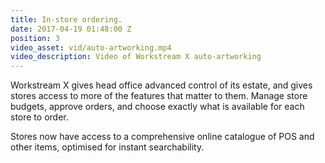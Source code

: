 ```yaml
---
title: In-store ordering.
date: 2017-04-19 01:48:00 Z
position: 3
video_asset: vid/auto-artworking.mp4
video_description: Video of Workstream X auto-artworking
---
```


Workstream X gives head office advanced control of its estate, and gives stores access to more of the features that matter to them. Manage store budgets, approve orders, and choose exactly what is available for each store to order.

Stores now have access to a comprehensive online catalogue of POS and other items, optimised for instant searchability.
